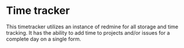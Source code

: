 # Time tracker #

This timetracker utilizes an instance of redmine for all storage and time tracking.
It has the ability to add time to projects and/or issues for a complete day on a single form.